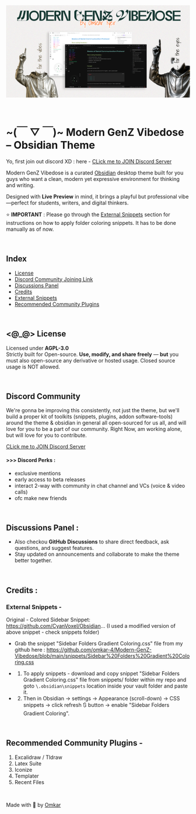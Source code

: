 ![Cover](cover.png)

<br/>

# ~(￣ ▽ ￣)~ **Modern GenZ Vibedose – Obsidian Theme**

Yo, first join out discord XD : here - [CLick me to JOIN Discord Server](https://discord.gg/NE5THYBfjn)

Modern GenZ Vibedose is a curated [Obsidian](https://obsidian.md/) desktop theme built for you guys who want a clean, modern yet expressive environment for thinking and writing.

Designed with **Live Preview** in mind, it brings a playful but professional vibe—perfect for students, writers, and digital thinkers.

⭐ **IMPORTANT** : Please go through the [External Snippets](#external-snippets) section for instructions on how to apply folder coloring snippets. It has to be done manually as of now.

<br/>

## Index

-   [License](#_-license)
-   [Discord Community Joining Link](#discord-community)
-   [Discussions Panel](#discussions-panel)
-   [Credits](#credits)
-   [External Snippets](#external-snippets)
-   [Recommended Community Plugins](#recommended-community-plugins)

<br/>

## <@\_@> License

Licensed under **AGPL-3.0**  
Strictly built for Open-source. **Use, modify, and share freely** — **but** you must also open-source any derivative or hosted usage. Closed source usage is NOT allowed.

<br/>

## Discord Community

We're gonna be improving this consistently, not just the theme, but we'll build a proper kit of toolkits (snippets, plugins, addon software-tools) around the theme & obsidian in general all open-sourced for us all, and will love for you to be a part of our community.
Right Now, am working alone, but will love for you to contribute.

[CLick me to JOIN Discord Server](https://discord.gg/NE5THYBfjn)

#### >>> Discord Perks :

-   exclusive mentions
-   early access to beta releases
-   interact 2-way with community in chat channel and VCs (voice & video calls)
-   ofc make new friends

<br/>

## Discussions Panel :

-   Also checkou **GitHub Discussions** to share direct feedback, ask questions, and suggest features.
-   Stay updated on announcements and collaborate to make the theme better together.

<br/>

## Credits :

### External Snippets -

Original - Colored Sidebar Snippet: https://github.com/CyanVoxel/Obsidian...
(I used a modified version of above snippet - check snippets folder)

- Grab the snippet "Sidebar Folders Gradient Coloring.css" file from my github here : https://github.com/omkar-4/Modern-GenZ-Vibedose/blob/main/snippets/Sidebar%20Folders%20Gradient%20Coloring.css

- 1. To apply snippets - download and copy snippet "Sidebar Folders Gradient Coloring.css" file from snippets/ folder within my repo and goto `\.obsidian\snippets` location inside your vault folder and paste it.

- 2. Then in Obsidian -> settings -> Appearance (scroll-down) -> CSS snippets -> click refresh 🔃 button -> enable "Sidebar Folders Gradient Coloring".

<br/>

## Recommended Community Plugins -

1. Excalidraw / Tldraw
2. Latex Suite
3. Iconize
4. Templater
5. Recent Files

<br/>

Made with 💖 by [Omkar](https://github.com/omkar-4)
